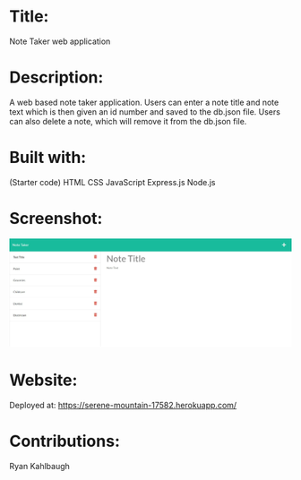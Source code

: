 # Title:
Note Taker web application

# Description:
A web based note taker application. Users can enter a note title and note text which is then given an id number and saved to the db.json file. Users can also delete a note, which will remove it from the db.json file.

# Built with:
(Starter code)
HTML
CSS
JavaScript
Express.js
Node.js

# Screenshot:
<img src =".\screenshot.png"></img>

# Website:
Deployed at:
https://serene-mountain-17582.herokuapp.com/

# Contributions:
Ryan Kahlbaugh
